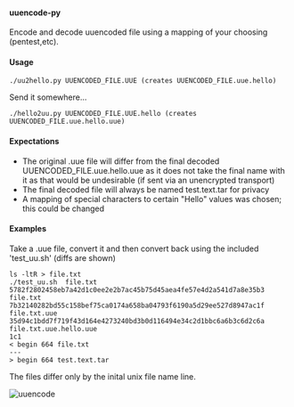 #### uuencode-py
Encode and decode uuencoded file using a mapping of your choosing (pentest,etc).

#### Usage
```
./uu2hello.py UUENCODED_FILE.UUE (creates UUENCODED_FILE.uue.hello)
```

Send it somewhere...

```
./hello2uu.py UUENCODED_FILE.UUE.hello (creates UUENCODED_FILE.uue.hello.uue)
```
#### Expectations
- The original .uue file will differ from the final decoded UUENCODED_FILE.uue.hello.uue as it does not take the final name with it as that would be undesirable (if sent via an unencrypted transport)
- The final decoded file will always be named test.text.tar for privacy
- A mapping of special characters to certain "Hello" values was chosen; this could be changed


#### Examples
Take a .uue file, convert it and then convert back using the included 'test_uu.sh' (diffs are shown)

```
ls -ltR > file.txt
./test_uu.sh  file.txt 
5782f2802458eb7a42d1c0ee2e2b7ac45b75d45aea4fe57e4d2a541d7a8e35b3  file.txt
7b32140282bd55c158bef75ca0174a658ba04793f6190a5d29ee527d8947ac1f  file.txt.uue
35d94c1bdd7f719f43d164e4273240bd3b0d116494e34c2d1bbc6a6b3c6d2c6a  file.txt.uue.hello.uue
1c1
< begin 664 file.txt
---
> begin 664 test.text.tar

```
The files differ only by the inital unix file name line.

![uuencode](https://www.researchgate.net/profile/Ruby_Lee/publication/221130944/figure/fig5/AS:339857474899975@1458039744543/Uuencode-of-bit-using-pdep.png)

